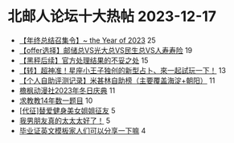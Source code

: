 # 北邮人论坛十大热帖 2023-12-17

- [【年终总结召集令】~ the Year of 2023](https://bbs.byr.cn/article/WorkLife/1207978) 25
- [【offer选择】邮储总VS光大总VS民生总VS人寿寿险](https://bbs.byr.cn/article/Job/2203140) 19
- [【黑秤后续】官方处理结果的不妥之处](https://bbs.byr.cn/article/Talking/6407713) 15
- [【转】超神准！星座小王子独创的新型占卜、來一起試玩一下！](https://bbs.byr.cn/article/Constellations/326533) 13
- [【个人自助评测记录】米甚林自助榜（主要覆盖海淀+朝阳）](https://bbs.byr.cn/article/Food/525389) 11
- [檐枫动漫社2023年冬日庆典](https://bbs.byr.cn/article/Comic/633234) 11
- [求教教14年数一题目](https://bbs.byr.cn/article/Picture/3356036) 10
- [[代征]替爱健身美女姐姐征友](https://bbs.byr.cn/article/Friends/2048473) 5
- [我男朋友真的太太太好了！](https://bbs.byr.cn/article/Feeling/3199938) 5
- [毕业证英文模板家人们可以分享一下嘛](https://bbs.byr.cn/article/GoAbroad/395393) 4


